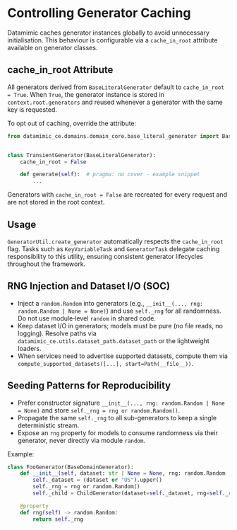 # Controlling Generator Caching

Datamimic caches generator instances globally to avoid unnecessary
initialisation. This behaviour is configurable via a `cache_in_root`
attribute available on generator classes.

## cache_in_root Attribute

All generators derived from `BaseLiteralGenerator` default to
`cache_in_root = True`. When `True`, the generator instance is stored in
`context.root.generators` and reused whenever a generator with the same key is
requested.

To opt out of caching, override the attribute:

```python
from datamimic_ce.domains.domain_core.base_literal_generator import BaseLiteralGenerator


class TransientGenerator(BaseLiteralGenerator):
    cache_in_root = False

    def generate(self):  # pragma: no cover - example snippet
        ...
```

Generators with `cache_in_root = False` are recreated for every request and are
not stored in the root context.

## Usage

`GeneratorUtil.create_generator` automatically respects the `cache_in_root`
flag. Tasks such as `KeyVariableTask` and `GeneratorTask` delegate caching
responsibility to this utility, ensuring consistent generator lifecycles
throughout the framework.

## RNG Injection and Dataset I/O (SOC)

- Inject a `random.Random` into generators (e.g., `__init__(..., rng: random.Random | None = None)`) and use `self._rng` for all randomness. Do not use module‑level `random` in shared code.
- Keep dataset I/O in generators; models must be pure (no file reads, no logging). Resolve paths via `datamimic_ce.utils.dataset_path.dataset_path` or the lightweight loaders.
- When services need to advertise supported datasets, compute them via `compute_supported_datasets([...], start=Path(__file__))`.

## Seeding Patterns for Reproducibility

- Prefer constructor signature `__init__(..., rng: random.Random | None = None)` and store `self._rng = rng or random.Random()`.
- Propagate the same `self._rng` to all sub-generators to keep a single deterministic stream.
- Expose an `rng` property for models to consume randomness via their generator, never directly via module `random`.

Example:

```python
class FooGenerator(BaseDomainGenerator):
    def __init__(self, dataset: str | None = None, rng: random.Random | None = None):
        self._dataset = (dataset or "US").upper()
        self._rng = rng or random.Random()
        self._child = ChildGenerator(dataset=self._dataset, rng=self._rng)

    @property
    def rng(self) -> random.Random:
        return self._rng
```
